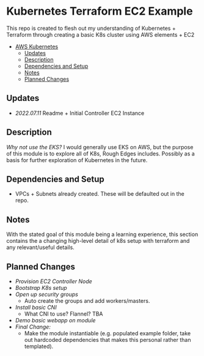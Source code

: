 # Kubernetes Terraform EC2 Example

This repo is created to flesh out my understanding of Kubernetes + Terraform through creating a basic K8s cluster using AWS elements + EC2

<!-- TOC -->

- [AWS Kubernetes](#aws-kubernetes)
  - [Updates](#updates)
  - [Description](#description)
  - [Dependencies and Setup](#dependencies-and-setup)
  - [Notes](#notes)
  - [Planned Changes](#planned-changes)

<!-- /TOC -->

## Updates

- *2022.07.11* Readme + Initial Controller EC2 Instance

## Description

*Why not use the EKS?*
I would generally use EKS on AWS, but the purpose of this module is to explore all of K8s, Rough Edges includes. Possibly as a basis for further exploration of Kubernetes in the future.

## Dependencies and Setup

- VPCs + Subnets already created. These will be defaulted out in the repo.

## Notes

With the stated goal of this module being a learning experience, this section contains the a changing high-level detail of k8s setup with terraform and any relevant/useful details.

## Planned Changes

- *Provision EC2 Controller Node*
- *Bootstrap K8s setup*
- *Open up security groups*
  - Auto create the groups and add workers/masters.
- *Install basic CNI*
  - What CNI to use? Flannel? TBA
- *Demo basic webapp on module*
- *Final Change:*
  - Make the module instantiable (e.g. populated example folder, take out hardcoded dependencies that makes this personal rather than templated).
